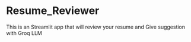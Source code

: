 # Resume_Reviewer
This is an Streamlit app that will review your resume and Give suggestion with Groq LLM
